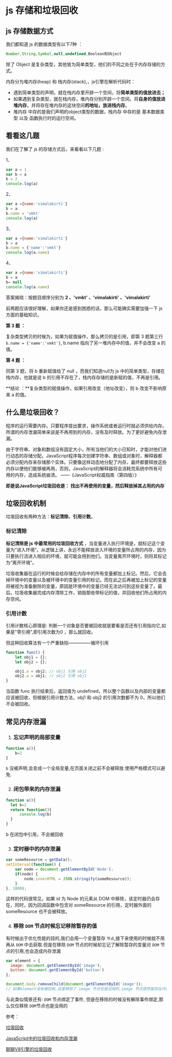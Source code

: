# js 存储和垃圾回收

##  js 存储数据方式

我们都知道 js 的数据类型有以下7种 ：

```js 
Number,String,Symbol,null,undefined,Boolean和Object
```

除了 Object 是复杂类型，其他皆为简单类型，他们的不同之处在于内存存储的方式。

内存分为堆内存(heap) 和 栈内存(stack),，js引擎在解析代码时：

- 遇到简单类型的声明，就在栈内存里开辟一个空间，将**简单类型的值放进去；**
- 如果遇到复杂类型，就在栈内存，堆内存分别开辟一个空间。将**自身的值放进堆内存**，并将存在堆内存的这块空间**的地址，放进栈内存**。
- 堆内存 中存的是我们声明的object类型的数据，栈内存 中存的是 基本数据类型 以及 函数执行时的运行空间。

## 看看这几题

我们在了解了 js 的存储方式后，来看看以下几题 :

1、

```js
var a = 1
var b = a
b = 2
console.log(a)
```

2、

```js
var a ={name:'vimalakirti'}
b = a
b.name = 'vmkt'
console.log(a)
```

3、

```js
var a ={name:'vimalakirti'}
b = a
b.name = {'name':'vmkt'}
console.log(a.name)
```

4、

```js
var a ={name:'vimalakirti'}
b = a
b= null
console.log(a.name)
```

答案揭晓：按题目顺序分别为  **2 、'vmkt' 、'vimalakirti' 、'vimalakirti'**

前两题应该很好理解，如果你还是感到困惑的话，那么可能确实需要加强一下 js 方面的基础知识。

**第 3 题 ：**

复杂类型拷贝的时候为，如果为赋值操作，那么拷贝的是引用，即第 3 题第三行 `b.name = {'name':'vmkt'}`, b.name 指向了另一堆内存中的值，并不会改变 a 的值。

**第 4 题 ：**

同第 3  题，将 b 重新赋值给了 null ，而我们知道null为 js 中的简单类型，存储在栈内存，也就是说 b 的引用不存在了，栈内存存储的是新赋的值，不再是引用。



**结论 ：**复杂类型的赋值操作，如果引用改变（地址改变），则 b 改变不影响原来 a 的值。

## 什么是垃圾回收？

程序的运行需要内存。只要程序提出要求，操作系统或者运行时就必须供给内存。所谓的内存泄漏简单来说是不再用到的内存，没有及时释放。为了更好避免内存泄漏。

由于字符串、对象和数组没有固定大小，所有当他们的大小已知时，才能对他们进行动态的存储分配。JavaScript程序每次创建字符串、数组或对象时，解释器都必须分配内存来存储那个实体。只要像这样动态地分配了内存，最终都要释放这些内存以便他们能够被再用，否则，JavaScript的解释器将会消耗完系统中所有可用的内存，造成系统崩溃。    ——《JavaScript权威指南（第四版）》

**即是说JavaScript垃圾回收是： 找出不再使用的变量，然后释放掉其占用的内存**

## 垃圾回收机制

垃圾回收有两种方法：**标记清除、引用计数**。

### 标记清除



**标记清除是 js 中最常用的垃圾回收方式** ，当变量进入执行环境是，就标记这个变量为“进入环境”。从逻辑上讲，永远不能释放进入环境的变量所占用的内存，因为只要执行流进入相应的环境，就可能会用到他们。当变量离开环境时，则将其标记为“离开环境”。

垃圾收集器在运行的时候会给存储在内存中的所有变量都加上标记。然后，它会去掉环境中的变量以及被环境中的变量引用的标记。而在此之后再被加上标记的变量将被视为准备删除的变量，原因是环境中的变量已经无法访问到这些变量了。最后。垃圾收集器完成内存清除工作，销毁那些带标记的值，并回收他们所占用的内存空间。

### 引用计数

引用计数核心原理是: 判断一个对象是否要被回收就是要看是否还有引用指向它,如果是"零引用",即引用次数为0 ，那么就回收。

但这种回收算法有一个严重缺陷—————循环引用

```js
function func() {
    let obj1 = {};
    let obj2 = {};

    obj1.a = obj2; // obj1 引用 obj2
    obj2.a = obj1; // obj2 引用 obj1
}

```

当函数 func 执行结束后，返回值为 undefined，所以整个函数以及内部的变量都应该被回收，但根据引用计数方法，obj1 和 obj2 的引用次数都不为 0，所以他们不会被回收。

## 常见内存泄漏

1. ### **忘记声明的局部变量**

```js
function a(){
    b=2
}

```

`b` 没被声明,会变成一个全局变量,在页面关闭之前不会被释放.使用严格模式可以避免.

2. ### **闭包带来的内存泄漏**

```js
function a(){
  let b=2
  return function(){
      console.log(b)
  }
}
```

b 在闭包中引用，不会被回收

3. ###  **定时器中的内存泄漏**

```js
var someResource = getData();
setInterval(function() {
    var node = document.getElementById('Node');
    if(node) {
        node.innerHTML = JSON.stringify(someResource));
    }
}, 1000);

```

这样的代码很常见，如果 id 为 Node 的元素从 DOM 中移除，该定时器仍会存在，同时，因为回调函数中包含对 someResource 的引用，定时器外面的 someResource 也不会被释放。

4. ### **移除 `DOM` 节点时候忘记移除暂存的值**

有时候出于优化性能的目的,我们会用一个变量暂存 `节点`,接下来使用的时候就不用再从 `DOM` 中去获取.但是在移除 `DOM` 节点的时候却忘记了解除暂存的变量对 `DOM` 节点的引用,也会造成内存泄漏

```js
var element = {
  image: document.getElementById('image'),
  button: document.getElementById('button')
};

document.body.removeChild(document.getElementById('image'));
// 如果element没有被回收,这里移除了 image 节点也是没用的,image 节点依然留存在内存中.

```

与此类似情景还有: `DOM` 节点绑定了事件, 但是在移除的时候没有解除事件绑定,那么仅仅移除 `DOM`节点也是没用的

参考：

[垃圾回收](https://juejin.im/post/5cb33660e51d456e811d2687)

[JavaScript中的垃圾回收和内存泄漏](https://juejin.im/post/5b4d421e5188251b200176a6)

[聊聊V8引擎的垃圾回收](https://juejin.im/post/5ad3f1156fb9a028b86e78be#heading-10)

<Vssue/>